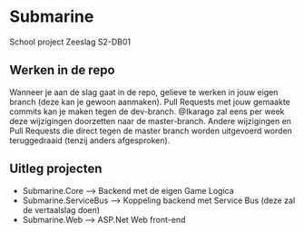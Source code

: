 # Submarine
School project Zeeslag S2-DB01

## Werken in de repo
Wanneer je aan de slag gaat in de repo, gelieve te werken in jouw eigen branch (deze kan je gewoon aanmaken). 
Pull Requests met jouw gemaakte commits kan je maken tegen de dev-branch.
@Ikarago zal eens per week deze wijzigingen doorzetten naar de master-branch. Andere wijzigingen en Pull Requests die direct tegen de master branch worden uitgevoerd worden teruggedraaid (tenzij anders afgesproken).

## Uitleg projecten
- Submarine.Core --> Backend met de eigen Game Logica
- Submarine.ServiceBus --> Koppeling backend met Service Bus (deze zal de vertaalslag doen)
- Submarine.Web --> ASP.Net Web front-end
